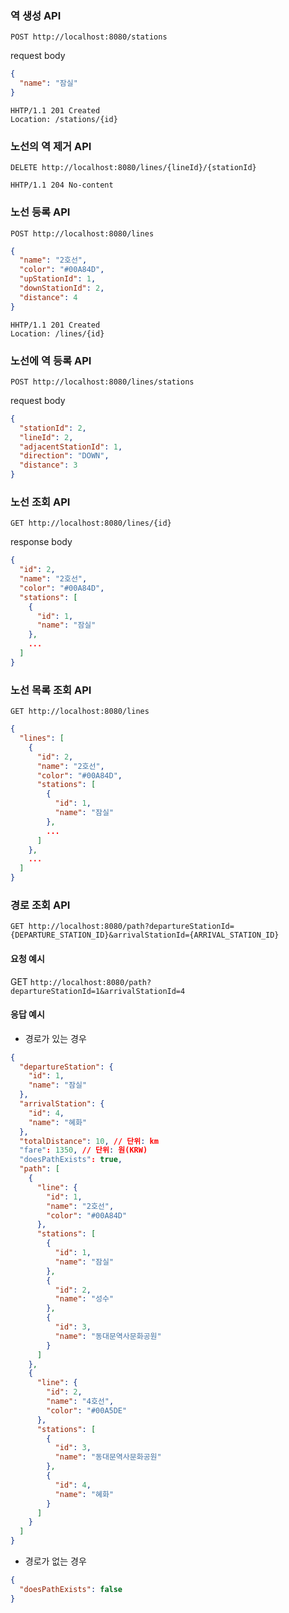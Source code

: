 

### 역 생성 API

```http request
POST http://localhost:8080/stations
```

request body
```json
{
  "name": "잠실"
}
```

```http request
HHTP/1.1 201 Created
Location: /stations/{id}
```

### 노선의 역 제거 API

```http request
DELETE http://localhost:8080/lines/{lineId}/{stationId}
```

```http request
HHTP/1.1 204 No-content
```

### 노선 등록 API
```http request
POST http://localhost:8080/lines
```

```json
{
  "name": "2호선",
  "color": "#00A84D",
  "upStationId": 1,
  "downStationId": 2,
  "distance": 4
}
```

```http request
HHTP/1.1 201 Created
Location: /lines/{id}

```
### 노선에 역 등록 API

```http request
POST http://localhost:8080/lines/stations
```

request body

```json
{
  "stationId": 2,
  "lineId": 2,
  "adjacentStationId": 1,
  "direction": "DOWN",
  "distance": 3
}
```

### 노선 조회 API

```http request
GET http://localhost:8080/lines/{id}
```

response body
```json
{
  "id": 2,
  "name": "2호선",
  "color": "#00A84D",
  "stations": [
    {
      "id": 1,
      "name": "잠실"
    },
    ...
  ]
}
```

### 노선 목록 조회 API

```http request
GET http://localhost:8080/lines
```

```json
{
  "lines": [
    {
      "id": 2,
      "name": "2호선",
      "color": "#00A84D",
      "stations": [
        {
          "id": 1,
          "name": "잠실"
        },
        ...
      ]
    },
    ...
  ]
}
```

### 경로 조회 API

```http request
GET http://localhost:8080/path?departureStationId={DEPARTURE_STATION_ID}&arrivalStationId={ARRIVAL_STATION_ID}
```

#### 요청 예시

GET `http://localhost:8080/path?departureStationId=1&arrivalStationId=4`

#### 응답 예시

- 경로가 있는 경우
```json
{
  "departureStation": {
    "id": 1,
    "name": "잠실"
  },
  "arrivalStation": {
    "id": 4,
    "name": "혜화"
  },
  "totalDistance": 10, // 단위: km
  "fare": 1350, // 단위: 원(KRW)
  "doesPathExists": true,
  "path": [
    {
      "line": {
        "id": 1,
        "name": "2호선",
        "color": "#00A84D"
      },
      "stations": [
        {
          "id": 1,
          "name": "잠실"
        },
        {
          "id": 2,
          "name": "성수"
        },
        {
          "id": 3,
          "name": "동대문역사문화공원"
        }
      ]
    },
    {
      "line": {
        "id": 2,
        "name": "4호선",
        "color": "#00A5DE"
      },
      "stations": [
        {
          "id": 3,
          "name": "동대문역사문화공원"
        },
        {
          "id": 4,
          "name": "혜화"
        }
      ]
    }
  ]
}
```

- 경로가 없는 경우

```json
{
  "doesPathExists": false
}
```